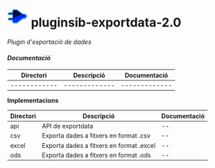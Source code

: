 # ![Logo](https://github.com/GovernIB/maven/raw/binaris/pluginsib/projectinfo_Attachments/icon.jpg) pluginsib-exportdata-2.0
*Plugin d'exportació de dades*

#### ***Documentació***

Directori | Descripció | Documentació
------------ | ------------- | -------------
------------ | ------------- | -------------

**Implementacions**

Directori | Descripció | Documentació
------------ | ------------- | -------------
api | API de exportdata | --
csv | Exporta dades a fitxers en format .csv | -- 
excel | Exporta dades a fitxers en format .excel | --
ods | Exporta dades a fitxers en format .ods | --

